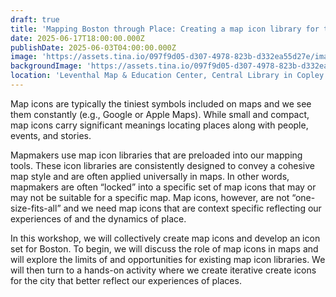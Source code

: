 ```yaml
---
draft: true
title: 'Mapping Boston through Place: Creating a map icon library for the city'
date: 2025-06-17T18:00:00.000Z
publishDate: 2025-06-03T04:00:00.000Z
image: 'https://assets.tina.io/097f9d05-d307-4978-823b-d332ea55d27e/image (12).png'
backgroundImage: 'https://assets.tina.io/097f9d05-d307-4978-823b-d332ea55d27e/image (12).png'
location: 'Leventhal Map & Education Center, Central Library in Copley Square'
---
```


Map icons are typically the tiniest symbols included on maps and we see them constantly (e.g., Google or Apple Maps). While small and compact, map icons carry significant meanings locating places along with people, events, and stories. 

Mapmakers use map icon libraries that are preloaded into our mapping tools. These icon libraries are consistently designed to convey a cohesive map style and are often applied universally in maps. In other words, mapmakers are often “locked” into a specific set of map icons that may or may not be suitable for a specific map. Map icons, however, are not “one-size-fits-all” and we need map icons that are context specific reflecting our experiences of and the dynamics of place.

In this workshop, we will collectively create map icons and develop an icon set for Boston. To begin, we will discuss the role of map icons in maps and will explore the limits of and opportunities for existing map icon libraries. We will then turn to a hands-on activity where we create iterative create icons for the city that better reflect our experiences of places.

